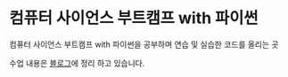 # 컴퓨터 사이언스 부트캠프 with 파이썬

컴퓨터 사이언스 부트캠프 with 파이썬을 공부하며 연습 및 실습한 코드를 올리는 곳

수업 내용은 [블로그](https://kwonsoonwoo.github.io/category/컴퓨터공학.html)에 정리 하고 있습니다.
